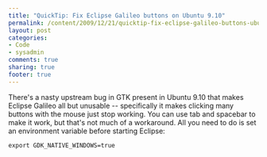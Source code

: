 ```yaml
---
title: "QuickTip: Fix Eclipse Galileo buttons on Ubuntu 9.10"
permalink: /content/2009/12/21/quicktip-fix-eclipse-galileo-buttons-ubuntu-910
layout: post
categories:
- Code
- sysadmin
comments: true
sharing: true
footer: true
---
```

There's a nasty upstream bug in GTK present in Ubuntu 9.10 that makes Eclipse
Galileo all but unusable -- specifically it makes clicking many buttons with
the mouse just stop working. You can use tab and spacebar to make it work, but
that's not much of a workaround. All you need to do is set an environment
variable before starting Eclipse:

    
    export GDK_NATIVE_WINDOWS=true

